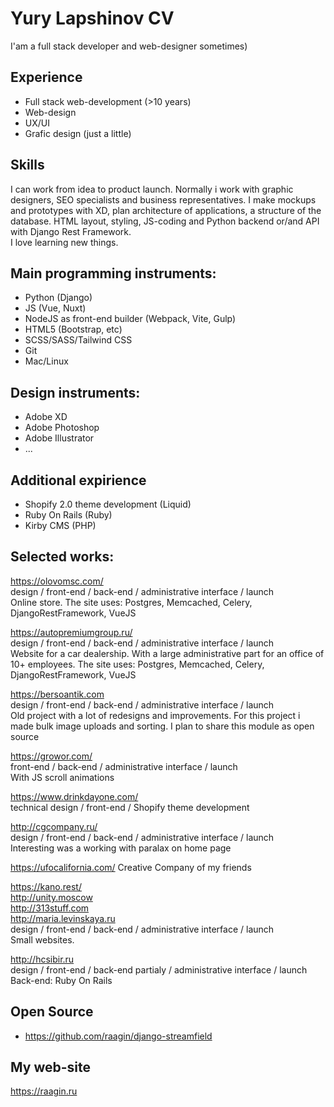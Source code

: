 # Yury Lapshinov CV  

I'am a full stack developer and web-designer sometimes)

## Experience
- Full stack web-development (>10 years)
- Web-design
- UX/UI
- Grafic design (just a little)

## Skills
I can work from idea to product launch.
Normally i work with graphic designers, SEO specialists and business representatives. 
I make mockups and prototypes with XD, plan architecture of applications, a structure of the database. 
HTML layout, styling, JS-coding and Python backend or/and API with Django Rest Framework.  
I love learning new things.

## Main programming instruments: 
- Python (Django)
- JS (Vue, Nuxt)
- NodeJS as front-end builder (Webpack, Vite, Gulp)
- HTML5 (Bootstrap, etc)
- SCSS/SASS/Tailwind CSS
- Git
- Mac/Linux

## Design instruments:
- Adobe XD
- Adobe Photoshop
- Adobe Illustrator
- ...

## Additional expirience
- Shopify 2.0 theme development (Liquid)
- Ruby On Rails (Ruby)
- Kirby CMS (PHP)

## Selected works:
https://olovomsc.com/   
design / front-end / back-end / administrative interface / launch  
Online store.
The site uses: Postgres, Memcached, Celery, DjangoRestFramework, VueJS

https://autopremiumgroup.ru/   
design / front-end / back-end / administrative interface / launch  
Website for a car dealership. With a large administrative part for an office of 10+ employees.
The site uses: Postgres, Memcached, Celery, DjangoRestFramework, VueJS

https://bersoantik.com  
design / front-end / back-end / administrative interface / launch  
Old project with a lot of redesigns and improvements. For this project i made
bulk image uploads and sorting. I plan to share this module as open source

https://growor.com/  
front-end / back-end / administrative interface / launch  
With JS scroll animations

https://www.drinkdayone.com/  
technical design / front-end / Shopify theme development

http://cgcompany.ru/   
design / front-end / back-end / administrative interface / launch  
Interesting was a working with paralax on home page

https://ufocalifornia.com/
Creative Company of my friends

https://kano.rest/  
http://unity.moscow   
http://313stuff.com   
http://maria.levinskaya.ru   
design / front-end / back-end / administrative interface / launch  
Small websites.

http://hcsibir.ru  
design / front-end / back-end partialy / administrative interface / launch  
Back-end: Ruby On Rails

## Open Source
- https://github.com/raagin/django-streamfield

## My web-site
https://raagin.ru

